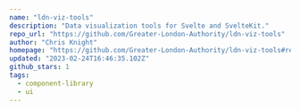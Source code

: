 ```yaml
---
name: "ldn-viz-tools"
description: "Data visualization tools for Svelte and SvelteKit."
repo_url: "https://github.com/Greater-London-Authority/ldn-viz-tools"
author: "Chris Knight"
homepage: "https://github.com/Greater-London-Authority/ldn-viz-tools#readme"
updated: "2023-02-24T16:46:35.102Z"
github_stars: 1
tags: 
  - component-library
  - ui
---
```


